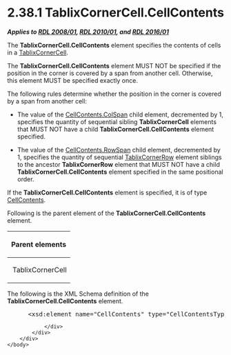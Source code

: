 <html dir="LTR" xmlns:mshelp="http://msdn.microsoft.com/mshelp" xmlns:ddue="http://ddue.schemas.microsoft.com/authoring/2003/5" xmlns:xlink="http://www.w3.org/1999/xlink" xmlns:tool="http://www.microsoft.com/tooltip">
    <head>
        <meta http-equiv="Content-Type" content="text/html; CHARSET=utf-8"></meta>
        <meta name="save" content="history"></meta>
        <title>2.38.1 TablixCornerCell.CellContents</title>
        <xml>
            <mshelp:toctitle title="2.38.1 TablixCornerCell.CellContents"></mshelp:toctitle>
            <mshelp:rltitle title="[MS-RDL]: TablixCornerCell.CellContents"></mshelp:rltitle>
            <mshelp:keyword index="A" term="9cc3c555-d468-460f-8a90-f144b07495b4"></mshelp:keyword>
            <mshelp:attr name="DCSext.ContentType" value="open specification"></mshelp:attr>
            <mshelp:attr name="AssetID" value="9cc3c555-d468-460f-8a90-f144b07495b4"></mshelp:attr>
            <mshelp:attr name="TopicType" value="kbRef"></mshelp:attr>
            <mshelp:attr name="DCSext.Title" value="[MS-RDL]: TablixCornerCell.CellContents" />
        </xml>
    </head>
    <body>
        <div id="header">
            <h1 class="heading">2.38.1 TablixCornerCell.CellContents</h1>
        </div>
        <div id="mainSection">
            <div id="mainBody">
                <div id="allHistory" class="saveHistory"></div>
                <div id="sectionSection0" class="section" name="collapseableSection">
                    

<p><b><i>Applies to </i></b><a href="1e855f94-4617-47e4-b89e-0856c6cb420f.htm"><b><i>RDL 2008/01</i></b></a><b><i>,
</i></b><a href="3428e690-a348-4ec7-8a6a-8efb42d2cdee.htm"><b><i>RDL 2010/01</i></b></a><b><i>,
and </i></b><a href="52ce3983-2bfc-4e72-9359-42aaf5fe4509.htm"><b><i>RDL 2016/01</i></b></a></p>

<p>The <b>TablixCornerCell.CellContents</b> element specifies
the contents of cells in a <a href="6cdfb648-977b-4e6a-9316-19e8d45b6c10.htm">TablixCornerCell</a>.
</p>

<p>The <b>TablixCornerCell.CellContents</b> element MUST NOT be
specified if the position in the corner is covered by a span from another cell.
Otherwise, this element MUST be specified exactly once. </p>

<p>The following rules determine whether the position in the
corner is covered by a span from another cell: </p>

<ul><li><p><span><span> 
</span></span>The value of the <a href="3ffb0387-2dd7-4b21-b36d-6df8fd0a0887.htm">CellContents.ColSpan</a> child
element, decremented by 1, specifies the quantity of sequential sibling <b>TablixCornerCell</b>
elements that MUST NOT have a child <b>TablixCornerCell.CellContents</b>
element specified. </p>

</li><li><p><span><span> 
</span></span>The value of the <a href="86a03c35-d5eb-4e30-be28-f8219e73fa30.htm">CellContents.RowSpan</a> child
element, decremented by 1, specifies the quantity of sequential <a href="079f1814-7516-4b42-82be-00126e990972.htm">TablixCornerRow</a> element
siblings to the ancestor <b>TablixCornerRow</b> element that MUST NOT have a
child <b>TablixCornerCell.CellContents</b> element specified in the same
positional order. </p>

</li></ul><p>If the <b>TablixCornerCell.CellContents</b> element is
specified, it is of type <a href="43ccec32-ec37-401c-ba8a-edbfa74e42f4.htm">CellContents</a>.</p>

<p>Following is the parent element of the <b>TablixCornerCell.CellContents</b>
element.</p>

<table>
 <thead>
  <tr>
   <th>
   <p>Parent elements</p>
   </th>
  </tr>
 </thead>
 <tr>
  <td>
  <p> TablixCornerCell </p>
  </td>
 </tr>
</table>

<p>The following is the XML Schema definition of the <b>TablixCornerCell.CellContents</b>
element.</p>

<dl>
<dd>
<div><pre> &lt;xsd:element name=&quot;CellContents&quot; type=&quot;CellContentsType&quot; minOccurs=&quot;0&quot; maxOccurs=&quot;1&quot; /&gt;
</pre></div>
</dd></dl>


                </div>
            </div>
        </div>
    </body>
</html>